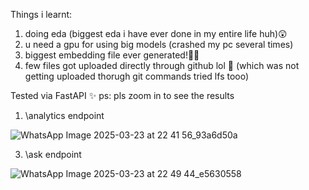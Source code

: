 Things i learnt:
1. doing eda (biggest eda i have ever done in my entire life huh)😲
2. u need a gpu for using big models (crashed my pc several times)
3. biggest embedding file ever generated!💅🏻
4. few files got uploaded directly through github lol 🫨 (which was not getting uploaded thorugh git commands tried lfs tooo)

Tested via FastAPI ✨
ps: pls zoom in to see the results
1. \analytics endpoint

![WhatsApp Image 2025-03-23 at 22 41 56_93a6d50a](https://github.com/user-attachments/assets/1f77962c-a5b4-46b6-a424-4519744ce55d)


3. \ask endpoint

![WhatsApp Image 2025-03-23 at 22 49 44_e5630558](https://github.com/user-attachments/assets/899ed83a-099d-44fd-be1c-29b0e6da1106)

